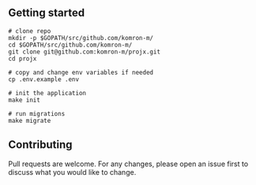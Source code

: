 ## Getting started

```shell
# clone repo
mkdir -p $GOPATH/src/github.com/komron-m/
cd $GOPATH/src/github.com/komron-m/
git clone git@github.com:komron-m/projx.git
cd projx

# copy and change env variables if needed
cp .env.example .env

# init the application
make init

# run migrations
make migrate
```

## Contributing

Pull requests are welcome. For any changes, please open an issue first to discuss what you would like to change.
